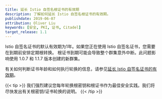 ```yaml
---
title: 延长 Istio 自签名根证书的有效期
description: 了解如何延长 Istio 自签名根证书的有效期。
publishdate: 2019-06-07
attribution: Oliver Liu
keywords: [安全, PKI, 证书, Citadel]
target_release: 1.1
---
```


Istio 自签名证书的默认有效期为1年。如果您正在使用 Istio 自签名证书，您需要在到期前安排定期根转换。
根证书到期可能会导致整个群集意外中断。此问题影响使用 1.0.7 和 1.1.7 版本创建的新群集。

有关如何判断证书年龄和如何执行轮换的信息，请参见[延长 Istio 自签名证书的有效期](/docs/ops/security/root-transition/)。

{{< tip >}}
我们强烈建议您每年轮换根密钥和根证书作为最佳安全实践。我们将尽快发出有关根密钥/证书轮换的说明。
{{< /tip >}}
